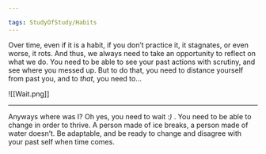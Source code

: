 ```yaml
---

tags: StudyOfStudy/Habits 
---
```


Over time, even if it is a habit, if you don’t practice it, it stagnates, or even worse, it rots. And thus, we always need to take an opportunity to reflect on what we do. You need to be able to see your past actions with scrutiny, and see where you messed up. But to do that, you need to distance yourself from past you, and to *that*, you need to…

![[Wait.png]]

---

Anyways where was I? Oh yes, you need to wait :*)* . You need to be able to change in order to thrive. A person made of ice breaks, a person made of water doesn’t. Be adaptable, and be ready to change and disagree with your past self when time comes.